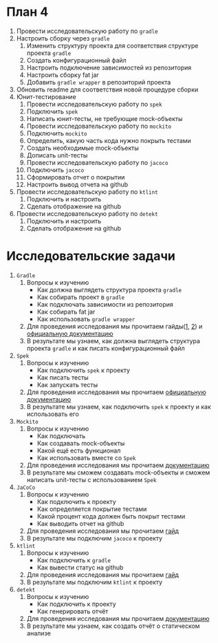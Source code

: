# План 4
1. Провести исследовательскую работу по `gradle`
2. Настроить сборку через `gradle`
    1. Изменить структуру проекта для соответствия структуре проекта `gradle`
    2. Создать конфигурационный файл
    3. Настроить подключение зависимостей из репозитория
    4. Настроить сборку fat jar
    5. Добавить `gradle wrapper` в репозиторий проекта
3. Обновить readme для соответствия новой процедуре сборки
4. Юнит-тестирование
    1. Провести исследовательскую работу по `spek`
    2. Подключить `spek`
    3. Написать юнит-тесты, не требующие mock-объекты
    4. Провести исследовательскую работу по `mockito`
    5. Подключить `mockito`
    6.  Определить, какую часть кода нужно покрыть тестами
    7.  Создать необходимые mock-объекты
    8.  Дописать unit-тесты
    9.  Провести исследовательскую работу по `jacoco`
    10. Подключить `jacoco`
    11. Cформировать отчет о покрытии
    12. Настроить вывод отчета на github
5.  Провести исследовательскую работу по `ktlint`
    1. Подключить и настроить
    2. Сделать отображение на github
6.  Провести исследовательскую работу по `detekt`
    1. Подключить и настроить
    2. Сделать отображение на github

# Исследовательские задачи
1. `Gradle`
    1. Вопросы к изучению
        * Как должна выглядеть структура проекта `gradle`
        * Как собирать проект в `gradle`
        * Как подключать зависимости из репозитория
        * Как собирать fat jar
        * Как использовать `gradle wrapper`
    2. Для проведения исследования мы прочитаем гайды([1](https://spring.io/guides/gs/gradle/), [2](https://docs.gradle.org/current/userguide/organizing_gradle_projects.html)) и [официальную документацию](https://docs.gradle.org/current/userguide/userguide.html)
    3. В результате мы узнаем, как должна выглядеть структура проекта `gradle` и как писать конфигурационный файл
2. `Spek`
    1. Вопросы к изучению
        * Как подключить `spek` к проекту
        * Как писать тесты
        * Как запускать тесты
    2. Для проведения исследования мы прочитаем [официальную документацию](https://spekframework.github.io/spek/docs/latest/)
    3. В результате мы узнаем, как подключить `spek` к проекту и как использовать его
3. `Mockito`
    1. Вопросы к изучению
        * Как подключать
        * Как создавать mock-объекты
        * Какой ещё есть функционал
        * Как использовать вместе со `Spek`
    2. Для проведения исследования мы прочитаем [документацию](https://javadoc.io/doc/org.mockito/mockito-core/latest/org/mockito/Mockito.html)
    3. В результате мы сможем создавать mock-объекты и сможем написать unit-тесты с использованием `Spek`
4. `JaCoCo`
    1. Вопросы к изучению
        * Как подключить к проекту
        * Как определяется покрытие тестами
        * Какой процент кода должен быть покрыт тестами
        * Как выводить отчет на github
    2. Для проведения исследования мы прочитаем [гайд](https://docs.gradle.org/current/userguide/jacoco_plugin.html)
    3. В результате мы подключим `jacoco` к проекту
5. `ktlint`
    1. Вопросы к изучению
        * Как подключить к `gradle`
        * Как вывести статус на github
    2. Для проведения исследования мы прочитаем [гайд](https://ktlint.github.io/#getting-started)
    3. В результате мы подключим `ktlint` к проекту
6. `detekt`
    1. Вопросы к изучению
        * Как подключить к проекту
        * Как генерировать отчёт
    2. Для проведения исследования мы прочитаем [документацию](https://arturbosch.github.io/detekt/index.html)
    3. В результате мы узнаем, как создать отчёт о статическом анализе
